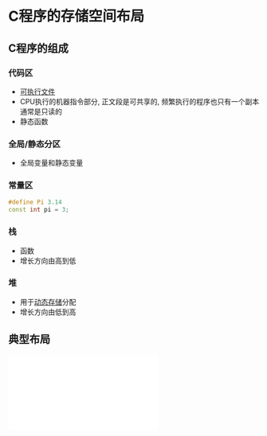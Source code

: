 # C程序的存储空间布局

## C程序的组成

### 代码区

-  [可执行文件](可执行文件(executablefile).md)
- CPU执行的机器指令部分, 正文段是可共享的, 频繁执行的程序也只有一个副本 通常是只读的
- 静态函数

### 全局/静态分区

- 全局变量和静态变量

### 常量区

```c++
#define Pi 3.14
const int pi = 3;
```

### 栈

- 函数
- 增长方向由高到低

### 堆

- 用于[动态存储](Linux_process_memory_API.md)分配
- 增长方向由低到高

## 典型布局

![C程序典型布局](C程序典型布局.excalidraw.md)

